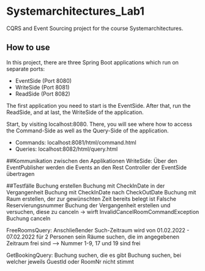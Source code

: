 # Systemarchitectures_Lab1
CQRS and Event Sourcing project for the course Systemarchitectures.

## How to use
In this project, there are three Spring Boot applications which run on 
separate ports:

- EventSide (Port 8080)
- WriteSide (Port 8081)
- ReadSide (Port 8082)

The first application you need to start is the EventSide.
After that, run the ReadSide, and at last, the WriteSide of the application.

Start, by visiting localhost:8080. There, you will see where how to access the 
Command-Side as well as the Query-Side of the application.

- Commands: localhost:8081/html/command.html
- Queries: localhost:8082/html/query.html

##Kommunikation zwischen den Applikationen
WriteSide: Über den EventPublisher werden die Events an den Rest Controller der EventSide übertragen



##Testfälle
Buchung erstellen
Buchung mit CheckInDate in der Vergangenheit
Buchung mit CheckInDate nach CheckOutDate
Buchung mit Raum erstellen, der zur gewünschten Zeit bereits belegt ist
Falsche Reservierungsnummer
Buchung der Vergangenheit erstellen und versuchen, diese zu canceln -> wirft InvalidCancelRoomCommandException
Buchung canceln

FreeRoomsQuery:
Anschließender Such-Zeitraum wird von 01.02.2022 - 07.02.2022 für 2 Personen sein
Räume suchen, die im angegebenen Zeitraum frei sind --> Nummer 1-9, 17 und 19 sind frei

GetBookingQuery:
Buchung suchen, die es gibt
Buchung suchen, bei welcher jeweils GuestId oder RoomNr nicht stimmt

